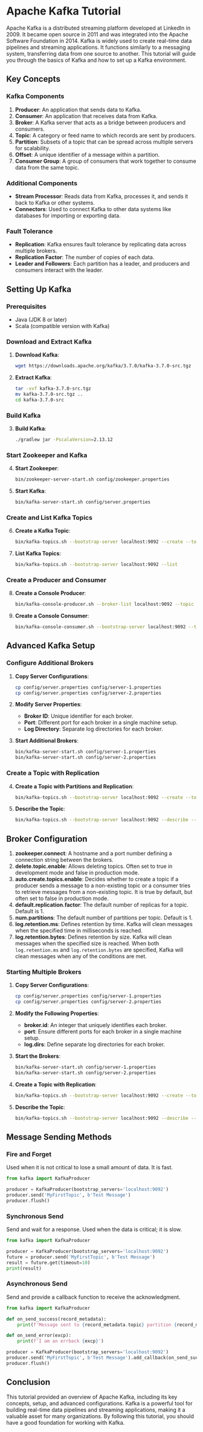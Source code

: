 # Apache Kafka Tutorial

Apache Kafka is a distributed streaming platform developed at LinkedIn in 2009. It became open source in 2011 and was integrated into the Apache Software Foundation in 2014. Kafka is widely used to create real-time data pipelines and streaming applications. It functions similarly to a messaging system, transferring data from one source to another. This tutorial will guide you through the basics of Kafka and how to set up a Kafka environment.

## Key Concepts

### Kafka Components

1. **Producer**: An application that sends data to Kafka.
2. **Consumer**: An application that receives data from Kafka.
3. **Broker**: A Kafka server that acts as a bridge between producers and consumers.
4. **Topic**: A category or feed name to which records are sent by producers.
5. **Partition**: Subsets of a topic that can be spread across multiple servers for scalability.
6. **Offset**: A unique identifier of a message within a partition.
7. **Consumer Group**: A group of consumers that work together to consume data from the same topic.

### Additional Components

- **Stream Processor**: Reads data from Kafka, processes it, and sends it back to Kafka or other systems.
- **Connectors**: Used to connect Kafka to other data systems like databases for importing or exporting data.

### Fault Tolerance

- **Replication**: Kafka ensures fault tolerance by replicating data across multiple brokers.
- **Replication Factor**: The number of copies of each data.
- **Leader and Followers**: Each partition has a leader, and producers and consumers interact with the leader.

## Setting Up Kafka

### Prerequisites

- Java (JDK 8 or later)
- Scala (compatible version with Kafka)

### Download and Extract Kafka

1. **Download Kafka**:

   ```sh
   wget https://downloads.apache.org/kafka/3.7.0/kafka-3.7.0-src.tgz
   ```

2. **Extract Kafka**:

   ```sh
   tar -xvf kafka-3.7.0-src.tgz
   mv kafka-3.7.0-src.tgz ..
   cd kafka-3.7.0-src
   ```

### Build Kafka

3. **Build Kafka**:

   ```sh
   ./gradlew jar -PscalaVersion=2.13.12
   ```

### Start Zookeeper and Kafka

4. **Start Zookeeper**:

   ```sh
   bin/zookeeper-server-start.sh config/zookeeper.properties
   ```

5. **Start Kafka**:

   ```sh
   bin/kafka-server-start.sh config/server.properties
   ```

### Create and List Kafka Topics

6. **Create a Kafka Topic**:

   ```sh
   bin/kafka-topics.sh --bootstrap-server localhost:9092 --create --topic MyFirstTopic --partitions 2 --replication-factor 1
   ```

7. **List Kafka Topics**:

   ```sh
   bin/kafka-topics.sh --bootstrap-server localhost:9092 --list
   ```

### Create a Producer and Consumer

8. **Create a Console Producer**:

   ```sh
   bin/kafka-console-producer.sh --broker-list localhost:9092 --topic MyFirstTopic
   ```

9. **Create a Console Consumer**:

   ```sh
   bin/kafka-console-consumer.sh --bootstrap-server localhost:9092 --topic MyFirstTopic
   ```

## Advanced Kafka Setup

### Configure Additional Brokers

1. **Copy Server Configurations**:

   ```sh
   cp config/server.properties config/server-1.properties
   cp config/server.properties config/server-2.properties
   ```

2. **Modify Server Properties**:

   - **Broker ID**: Unique identifier for each broker.
   - **Port**: Different port for each broker in a single machine setup.
   - **Log Directory**: Separate log directories for each broker.

3. **Start Additional Brokers**:

   ```sh
   bin/kafka-server-start.sh config/server-1.properties
   bin/kafka-server-start.sh config/server-2.properties
   ```

### Create a Topic with Replication

4. **Create a Topic with Partitions and Replication**:

   ```sh
   bin/kafka-topics.sh --bootstrap-server localhost:9092 --create --topic TestTopicXYZ --partitions 2 --replication-factor 3
   ```

5. **Describe the Topic**:

   ```sh
   bin/kafka-topics.sh --bootstrap-server localhost:9092 --describe --topic TestTopicXYZ
   ```

## Broker Configuration

1. **zookeeper.connect**: A hostname and a port number defining a connection string between the brokers.
2. **delete.topic.enable**: Allows deleting topics. Often set to true in development mode and false in production mode.
3. **auto.create.topics.enable**: Decides whether to create a topic if a producer sends a message to a non-existing topic or a consumer tries to retrieve messages from a non-existing topic. It is true by default, but often set to false in production mode.
4. **default.replication.factor**: The default number of replicas for a topic. Default is 1.
5. **num.partitions**: The default number of partitions per topic. Default is 1.
6. **log.retention.ms**: Defines retention by time. Kafka will clean messages when the specified time in milliseconds is reached.
7. **log.retention.bytes**: Defines retention by size. Kafka will clean messages when the specified size is reached. When both `log.retention.ms` and `log.retention.bytes` are specified, Kafka will clean messages when any of the conditions are met.

### Starting Multiple Brokers

1. **Copy Server Configurations**:

   ```sh
   cp config/server.properties config/server-1.properties
   cp config/server.properties config/server-2.properties
   ```

2. **Modify the Following Properties**:

   - **broker.id**: An integer that uniquely identifies each broker.
   - **port**: Ensure different ports for each broker in a single machine setup.
   - **log.dirs**: Define separate log directories for each broker.

3. **Start the Brokers**:

   ```sh
   bin/kafka-server-start.sh config/server-1.properties
   bin/kafka-server-start.sh config/server-2.properties
   ```

4. **Create a Topic with Replication**:

   ```sh
   bin/kafka-topics.sh --bootstrap-server localhost:9092 --create --topic TestTopicXYZ --partitions 2 --replication-factor 3
   ```

5. **Describe the Topic**:

   ```sh
   bin/kafka-topics.sh --bootstrap-server localhost:9092 --describe --topic TestTopicXYZ
   ```

## Message Sending Methods

### Fire and Forget

Used when it is not critical to lose a small amount of data. It is fast.

```python
from kafka import KafkaProducer

producer = KafkaProducer(bootstrap_servers='localhost:9092')
producer.send('MyFirstTopic', b'Test Message')
producer.flush()
```

### Synchronous Send

Send and wait for a response. Used when the data is critical; it is slow.

```python
from kafka import KafkaProducer

producer = KafkaProducer(bootstrap_servers='localhost:9092')
future = producer.send('MyFirstTopic', b'Test Message')
result = future.get(timeout=10)
print(result)
```

### Asynchronous Send

Send and provide a callback function to receive the acknowledgment.

```python
from kafka import KafkaProducer

def on_send_success(record_metadata):
    print(f'Message sent to {record_metadata.topic} partition {record_metadata.partition} offset {record_metadata.offset}')

def on_send_error(excp):
    print(f'I am an errback {excp}')

producer = KafkaProducer(bootstrap_servers='localhost:9092')
producer.send('MyFirstTopic', b'Test Message').add_callback(on_send_success).add_errback(on_send_error)
producer.flush()
```

## Conclusion

This tutorial provided an overview of Apache Kafka, including its key concepts, setup, and advanced configurations. Kafka is a powerful tool for building real-time data pipelines and streaming applications, making it a valuable asset for many organizations. By following this tutorial, you should have a good foundation for working with Kafka.
